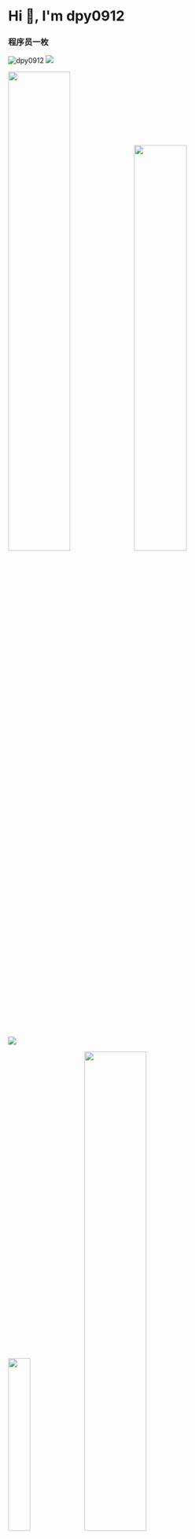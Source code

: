 <h1 align="left">Hi 👋, I'm dpy0912</h1>

<h3 align="left">程序员一枚</h3>

<p align="left"> 
  <img src="https://komarev.com/ghpvc/?username=dpy0912&label=Profile%20views&color=0e75b6&style=flat" alt="dpy0912" />
  <a href="https://www.oscs1024.com/project/oscs/dpy0912/SunOfBeacheRN?ref=badge_small" alt="OSCS Status">
    <img src="https://www.oscs1024.com/platform/badge/dpy0912/SunOfBeacheRN.svg?size=small"/>
  </a>
</p>

<p align = "left">
  <img src = "https://github-readme-stats.vercel.app/api?username=dpy0912&count_private=true&show_icons=true&theme=github" width="50%">
  <img src = "https://github-readme-streak-stats.herokuapp.com/?user=dpy0912&theme=vue" width="46%">
</p>

<p align = "left">
 <img src="https://activity-graph.herokuapp.com/graph?username=dpy0912&theme=react-dark">
</p>

<p align = "left" >
  <img src = "https://github-readme-stats.vercel.app/api/top-langs/?username=dpy0912&theme=xcode" width="30%">
  <img src = "https://github-profile-trophy.vercel.app/?username=dpy0912&theme=merko" width="50%" >
</p>


